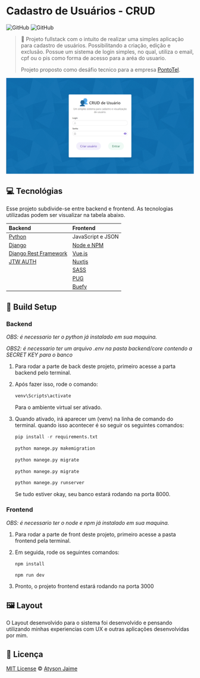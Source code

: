 # Cadastro de Usuários - CRUD

![GitHub](https://img.shields.io/badge/Atysonjaime-CRUD__User-9cf)
![GitHub](https://img.shields.io/github/license/atysonjaime/CRUD_User)

> 👤 Projeto fullstack com o intuito de realizar uma simples aplicação para cadastro de usuários. Possibilitando a criação, edição e exclusão. Possue um sistema de login simples, no qual, utiliza o email, cpf ou o pis como forma de acesso para a aréa do usuario.
>
> Projeto proposto como desáfio tecnico para a empresa [PontoTel](https://www.pontotel.com.br/).

![Login Page](/frontend/assets/capa_login.png)

## 💻 Tecnológias

Esse projeto subdivide-se entre backend e frontend. As tecnologias utilizadas podem ser visualizar na tabela abaixo.

| **Backend**                                                    | **Frontend**                                      |
| :------------------------------------------------------------- | :------------------------------------------------ |
| [Python](https://www.python.org)                               | JavaScript e JSON                                 |
| [Django](https://www.djangoproject.com)                        | [Node e NPM](https://nodejs.org/en/)              |
| [Django Rest Framework](https://www.django-rest-framework.org) | [Vue.js](https://vuejs.org)                       |
| [JTW AUTH](https://jwt.io/introduction)                        | [Nuxtjs](https://nuxtjs.org)                      |
|                                                                | [SASS](https://sass-lang.com)                     |
|                                                                | [PUG](https://pugjs.org/api/getting-started.html) |
|                                                                | [Buefy](https://buefy.org)                        |

## 🔧 Build Setup

### Backend

_OBS: é necessario ter o python já instalado em sua maquina._

_OBS2: é necessario ter um arquivo .env na pasta backend/core contendo a SECRET KEY para o banco_

1. Para rodar a parte de back deste projeto, primeiro acesse a parta backend pelo terminal.

2. Após fazer isso, rode o comando:

   ```cmd
   venv\Scripts\activate
   ```

   Para o ambiente virtual ser ativado.

3. Quando ativado, irá aparecer um (venv) na linha de comando do terminal. quando isso acontecer é so seguir os seguintes comandos:

   ```python
   pip install -r requirements.txt
   ```

   ```python
   python manege.py makemigration
   ```

   ```python
   python manege.py migrate
   ```

   ```python
   python manege.py migrate
   ```

   ```python
   python manege.py runserver
   ```

   Se tudo estiver okay, seu banco estará rodando na porta 8000.

### Frontend

_OBS: é necessario ter o node e npm já instalado em sua maquina._

1. Para rodar a parte de front deste projeto, primeiro acesse a pasta frontend pela terminal.

2. Em seguida, rode os seguintes comandos:

   ```node
   npm install
   ```

   ```node
   npm run dev
   ```

3. Pronto, o projeto frontend estará rodando na porta 3000

## 🖼️ Layout

O Layout desenvolvido para o sistema foi desenvolvido e pensando utilizando minhas experiencias com UX e outras aplicações desenvolvidas por mim.

## 📝 Licença

[MIT License](https://github.com/AtysonJaime/CRUD_user/blob/main/LICENSE) © [Atyson Jaime](https://atysonjaime.github.io)

